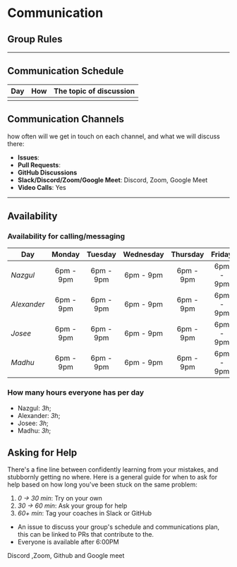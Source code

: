 # Communication

## Group Rules

<!-- any general rules you'd like to set for your group? -->

---

## Communication Schedule

| Day | How | The topic of discussion |
| --- | :-: | ----------------------- |
|     |     |                         |

## Communication Channels

how often will we get in touch on each channel, and what we will discuss there:

- **Issues**:
- **Pull Requests**:
- **GitHub Discussions**
- **Slack/Discord/Zoom/Google Meet**: Discord, Zoom, Google Meet
- **Video Calls**: Yes

---

## Availability

### Availability for calling/messaging

| Day         |  Monday   |  Tuesday  | Wednesday | Thursday  |  Friday   | Saturday  |  Sunday   |
| ----------- | :-------: | :-------: | :-------: | :-------: | :-------: | :-------: | :-------: |
| _Nazgul_    | 6pm - 9pm | 6pm - 9pm | 6pm - 9pm | 6pm - 9pm | 6pm - 9pm | 6pm - 9pm | 6pm - 9pm |
| _Alexander_ | 6pm - 9pm | 6pm - 9pm | 6pm - 9pm | 6pm - 9pm | 6pm - 9pm | 6pm - 9pm | 6pm - 9pm |
| _Josee_     | 6pm - 9pm | 6pm - 9pm | 6pm - 9pm | 6pm - 9pm | 6pm - 9pm | 6pm - 9pm | 6pm - 9pm |
| _Madhu_     | 6pm - 9pm | 6pm - 9pm | 6pm - 9pm | 6pm - 9pm | 6pm - 9pm | 6pm - 9pm | 6pm - 9pm |

### How many hours everyone has per day

- Nazgul: _3h_;
- Alexander: _3h_;
- Josee: _3h_;
- Madhu: _3h_;

## Asking for Help

There's a fine line between confidently learning from your mistakes, and
stubbornly getting no where. Here is a general guide for when to ask for help
based on how long you've been stuck on the same problem:

1. _0 -> 30 min_: Try on your own
2. _30 -> 60 min_: Ask your group for help
3. _60+ min_: Tag your coaches in Slack or GitHub

- An issue to discuss your group's schedule and communications plan, this can be
  linked to PRs that contribute to the.
- Everyone is available after 6:00PM

Discord ,Zoom, Github and Google meet
